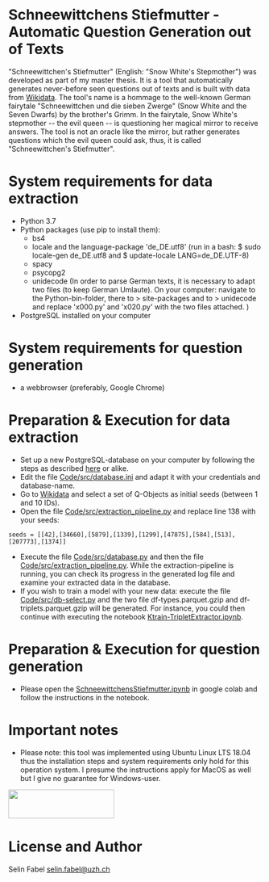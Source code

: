# **Schneewittchens Stiefmutter** - Automatic Question Generation out of Texts
"Schneewittchen's Stiefmutter" (English: "Snow White's Stepmother") was developed as part of my master thesis. It is a tool that automatically generates never-before seen questions out of texts and is built with data from [Wikidata](https://www.wikidata.org/wiki/Wikidata:Main_Page).
The tool's name is a hommage to the well-known German fairytale "Schneewittchen und die sieben Zwerge" (Snow White and the Seven Dwarfs) by the brother's Grimm. In the fairytale, Snow White's stepmother -- the evil queen -- is questioning her magical mirror to receive answers. The tool is not an oracle like the mirror, but rather generates questions which the evil queen could ask, thus, it is called "Schneewittchen's Stiefmutter".

# System requirements for data extraction
* Python 3.7
* Python packages (use pip to install them):
	* bs4
    * locale and the language-package 'de_DE.utf8' (run in a bash: $ sudo locale-gen de_DE.utf8 and $ update-locale LANG=de_DE.UTF-8)
	* spacy
    * psycopg2
	* unidecode (In order to parse German texts, it is necessary to adapt two files (to keep German Umlaute). On your computer: navigate to the Python-bin-folder, there to > site-packages and to > unidecode and replace 'x000.py' and 'x020.py' with the two files attached. )
* PostgreSQL installed on your computer
	
# System requirements for question generation
* a webbrowser (preferably, Google Chrome)

# Preparation & Execution for data extraction
* Set up a new PostgreSQL-database on your computer by following the steps as described [here](https://www.microfocus.com/documentation/idol/IDOL_12_0/MediaServer/Guides/html/English/Content/Getting_Started/Configure/_TRN_Set_up_PostgreSQL_Linux.htm) or alike.
* Edit the file [Code/src/database.ini](https://github.com/sflin/SchneewittchensStiefmutter/blob/master/Code/src/database.ini) and adapt it with your credentials and database-name.
* Go to [Wikidata](https://www.wikidata.org/wiki/Wikidata:Main_Page) and select a set of Q-Objects as initial seeds (between 1 and 10 IDs).
* Open the file [Code/src/extraction_pipeline.py](https://github.com/sflin/SchneewittchensStiefmutter/blob/master/Code/src/extraction_pipeline.py) and replace line 138 with your seeds:
```
seeds = [[42],[34660],[5879],[1339],[1299],[47875],[584],[513],[207773],[1374]]
```
* Execute the file [Code/src/database.py](https://github.com/sflin/SchneewittchensStiefmutter/blob/master/Code/src/database.py) and then the file [Code/src/extraction_pipeline.py](https://github.com/sflin/SchneewittchensStiefmutter/blob/master/Code/src/extraction_pipeline.py). While the extraction-pipeline is running, you can check its progress in the generated log file and examine your extracted data in the database.
* If you wish to train a model with your new data: execute the file [Code/src/db-select.py](https://github.com/sflin/SchneewittchensStiefmutter/blob/master/Code/src/db-select.py) and the two file df-types.parquet.gzip and df-triplets.parquet.gzip will be generated. For instance, you could then continue with executing the notebook [Ktrain-TripletExtractor.ipynb](https://github.com/sflin/SchneewittchensStiefmutter/blob/master/Ktrain-TripletExtractor.ipynb).

# Preparation & Execution for question generation
* Please open the [SchneewittchensStiefmutter.ipynb](https://github.com/sflin/SchneewittchensStiefmutter/blob/master/SchneewittchensStiefmutter.ipynb) in google colab and follow the instructions in the notebook. 

# Important notes
* Please note: this tool was implemented using Ubuntu Linux LTS 18.04 thus the installation steps and system requirements only hold for this operation system. I presume the instructions apply for MacOS as well but I give no guarantee for Windows-user.
<img src="https://upload.wikimedia.org/wikipedia/commons/3/36/Wikidata_stamp_rec_light.png" alt="" data-canonical-src="https://upload.wikimedia.org/wikipedia/commons/3/36/Wikidata_stamp_rec_light.png" width="210" height="57" />

# License and Author
Selin Fabel 
selin.fabel@uzh.ch
